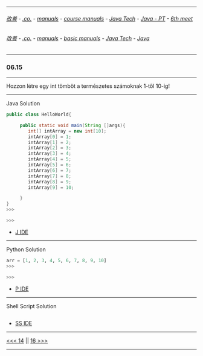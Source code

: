 
---

###### [改善](https://github.com/ttltrk/0C/blob/master/README.MD) - [.co.](https://github.com/ttltrk/PRG/blob/master/CODING.MD) - [manuals](https://github.com/ttltrk/PRG/blob/master/MAN.MD) - [course manuals](https://github.com/ttltrk/PRG/blob/master/COUR_MAN.MD) - [Java Tech](https://github.com/ttltrk/PRG/blob/master/JAVA/DOC/CM/JT.MD) - [Java - PT](https://github.com/ttltrk/PRG/blob/master/JAVA/DOC/BJM/TOMI/JJ.MD) - [6th meet](https://github.com/ttltrk/PRG/blob/master/JAVA/DOC/BJM/TOMI/06/06.MD) 

###### [改善](https://github.com/ttltrk/0C/blob/master/README.MD) - [.co.](https://github.com/ttltrk/PRG/blob/master/CODING.MD) - [manuals](https://github.com/ttltrk/PRG/blob/master/MAN.MD) - [basic manuals](https://github.com/ttltrk/PRG/blob/master/MANUALS.MD) - [Java Tech](https://github.com/ttltrk/PRG/blob/master/JAVA/DOC/JT/JT.MD) - [Java](https://github.com/ttltrk/PRG/blob/master/JAVA/DOC/OJM/OJM.MD)

---

### 06.15

---

Hozzon létre egy int tömböt a természetes számoknak 1-től 10-ig!

---

Java Solution

```java
public class HelloWorld{

     public static void main(String []args){
        int[] intArray = new int[10];
        intArray[0] = 1;
        intArray[1] = 2;
        intArray[2] = 3;
        intArray[3] = 4;
        intArray[4] = 5;
        intArray[5] = 6;
        intArray[6] = 7;
        intArray[7] = 8;
        intArray[8] = 9;
        intArray[9] = 10;

     }
}
>>>

>>>
```

* [J IDE](https://www.tutorialspoint.com/compile_java_online.php) 

---

Python Solution

```python
arr = [1, 2, 3, 4, 5, 6, 7, 8, 9, 10]
>>>

>>>
```

* [P IDE](https://repl.it/@ttltrknet/YummyRedMp3)

---

Shell Script Solution

```shell

```

* [SS IDE](http://rextester.com/l/bash_online_compiler)

---

[<<< 14](https://github.com/ttltrk/PRG/blob/master/JAVA/DOC/BJM/TOMI/06/14/14.MD) ||
[16 >>>](https://github.com/ttltrk/PRG/blob/master/JAVA/DOC/BJM/TOMI/06/16/16.MD)

---
